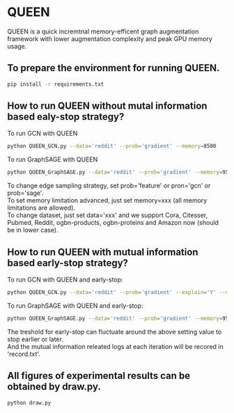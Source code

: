 # QUEEN

QUEEN is a quick incremtnal memory-efficent graph augmentation framework with lower augmentation complexity and peak GPU memory usage.

## To prepare the environment for running QUEEN.

```bash
pip install -r requirements.txt
```

## How to run QUEEN without mutal information based ealy-stop strategy?

To run GCN with QUEEN

```bash
python QUEEN_GCN.py --data='reddit' --prob='gradient' --memory=8500
```

To run GraphSAGE with QUEEN

```bash
python QUEEN_GraphSAGE.py --data='reddit' --prob='gradient' --memory=9500
```

To change edge sampling strategy, set prob='feature' or pron='gcn' or prob='sage'.  
To set memory limitation advanced, just set memory=xxx (all memory limitations are allowed).  
To change dataset, just set data='xxx' and we support Cora, Citesser, Pubmed, Reddit, ogbn-products, ogbn-proteins and Amazon now (should be in lower case).

## How to run QUEEN with mutual information based early-stop strategy?

To run GCN with QUEEN and early-stop:

```bash
python QUEEN_GCN.py --data='reddit' --prob='gradient' --explain='Y' --memory=8500 --explain='Y' --th=0.11015
```

To run GraphSAGE with QUEEN and early-stop:

```bash
python QUEEN_GraphSAGE.py --data='reddit' --prob='gradient' --memory=9500 --explain='Y' --th=0.11
```

The treshold for early-stop can fluctuate around the above setting value to stop earlier or later.  
And the mutual information releated logs at each iteration will be recored in 'record.txt'.

## All figures of experimental results can be obtained by draw.py.

```bash
python draw.py
```
